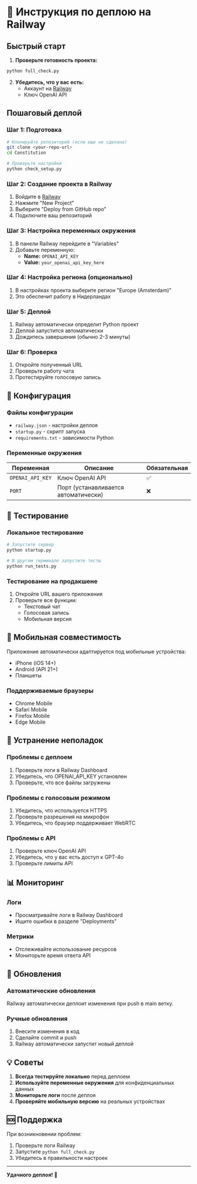 # 🚀 Инструкция по деплою на Railway

## Быстрый старт

1. **Проверьте готовность проекта:**
```bash
python full_check.py
```

2. **Убедитесь, что у вас есть:**
   - Аккаунт на [Railway](https://railway.app)
   - Ключ OpenAI API

## Пошаговый деплой

### Шаг 1: Подготовка
```bash
# Клонируйте репозиторий (если еще не сделано)
git clone <your-repo-url>
cd Constitution

# Проверьте настройки
python check_setup.py
```

### Шаг 2: Создание проекта в Railway
1. Войдите в [Railway](https://railway.app)
2. Нажмите "New Project"
3. Выберите "Deploy from GitHub repo"
4. Подключите ваш репозиторий

### Шаг 3: Настройка переменных окружения
1. В панели Railway перейдите в "Variables"
2. Добавьте переменную:
   - **Name:** `OPENAI_API_KEY`
   - **Value:** `your_openai_api_key_here`

### Шаг 4: Настройка региона (опционально)
1. В настройках проекта выберите регион "Europe (Amsterdam)"
2. Это обеспечит работу в Нидерландах

### Шаг 5: Деплой
1. Railway автоматически определит Python проект
2. Деплой запустится автоматически
3. Дождитесь завершения (обычно 2-3 минуты)

### Шаг 6: Проверка
1. Откройте полученный URL
2. Проверьте работу чата
3. Протестируйте голосовую запись

## 🔧 Конфигурация

### Файлы конфигурации
- `railway.json` - настройки деплоя
- `startup.py` - скрипт запуска
- `requirements.txt` - зависимости Python

### Переменные окружения
| Переменная | Описание | Обязательная |
|------------|----------|--------------|
| `OPENAI_API_KEY` | Ключ OpenAI API | ✅ |
| `PORT` | Порт (устанавливается автоматически) | ❌ |

## 🧪 Тестирование

### Локальное тестирование
```bash
# Запустите сервер
python startup.py

# В другом терминале запустите тесты
python run_tests.py
```

### Тестирование на продакшене
1. Откройте URL вашего приложения
2. Проверьте все функции:
   - Текстовый чат
   - Голосовая запись
   - Мобильная версия

## 📱 Мобильная совместимость

Приложение автоматически адаптируется под мобильные устройства:
- iPhone (iOS 14+)
- Android (API 21+)
- Планшеты

### Поддерживаемые браузеры
- Chrome Mobile
- Safari Mobile
- Firefox Mobile
- Edge Mobile

## 🚨 Устранение неполадок

### Проблемы с деплоем
1. Проверьте логи в Railway Dashboard
2. Убедитесь, что OPENAI_API_KEY установлен
3. Проверьте, что все файлы загружены

### Проблемы с голосовым режимом
1. Убедитесь, что используется HTTPS
2. Проверьте разрешения на микрофон
3. Убедитесь, что браузер поддерживает WebRTC

### Проблемы с API
1. Проверьте ключ OpenAI API
2. Убедитесь, что у вас есть доступ к GPT-4o
3. Проверьте лимиты API

## 📊 Мониторинг

### Логи
- Просматривайте логи в Railway Dashboard
- Ищите ошибки в разделе "Deployments"

### Метрики
- Отслеживайте использование ресурсов
- Мониторьте время ответа API

## 🔄 Обновления

### Автоматические обновления
Railway автоматически деплоит изменения при push в main ветку.

### Ручные обновления
1. Внесите изменения в код
2. Сделайте commit и push
3. Railway автоматически запустит новый деплой

## 💡 Советы

1. **Всегда тестируйте локально** перед деплоем
2. **Используйте переменные окружения** для конфиденциальных данных
3. **Мониторьте логи** после деплоя
4. **Проверяйте мобильную версию** на реальных устройствах

## 🆘 Поддержка

При возникновении проблем:
1. Проверьте логи Railway
2. Запустите `python full_check.py`
3. Убедитесь в правильности настроек

---

**Удачного деплоя! 🚀**
